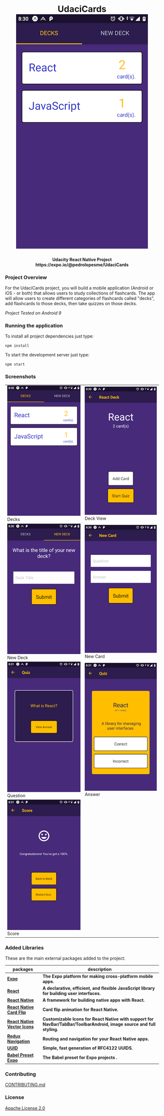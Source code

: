 <h1 align="center"> 
<h1 align="center"> 
    <br /> UdaciCards <br />
    <img src="https://raw.githubusercontent.com/pedrolopesme/UdaciCards/master/screens/decks.png?raw=true" />
</h1>

<h4 align="center">Udacity React Native Project <br /> https://expo.io/@pedrolopesme/UdaciCards </h4>

### Project Overview

For the UdaciCards project, you will build a mobile application (Android or iOS - or both) that allows users to study collections of flashcards. The app will allow users to create different categories of flashcards called "decks", add flashcards to those decks, then take quizzes on those decks.

*Project Tested on Android 9*

### Running the application 

To install all project dependencies just type:

```shell
npm install
```

To start the development server just type:

```shell
npm start
```

### Screenshots

| | |
|---|---|
| <img src="https://raw.githubusercontent.com/pedrolopesme/UdaciCards/master/screens/decks.png?raw=true" /> Decks | <img src="https://raw.githubusercontent.com/pedrolopesme/UdaciCards/master/screens/deck_view.png?raw=true" /> Deck View |
| <img src="https://raw.githubusercontent.com/pedrolopesme/UdaciCards/master/screens/new_deck.png?raw=true" /> New Deck | <img src="https://raw.githubusercontent.com/pedrolopesme/UdaciCards/master/screens/new_card.png?raw=true" /> New Card |
| <img src="https://raw.githubusercontent.com/pedrolopesme/UdaciCards/master/screens/quiz.png?raw=true" /> Question | <img src="https://raw.githubusercontent.com/pedrolopesme/UdaciCards/master/screens/quiz_2.png?raw=true" /> Answer |
| <img src="https://raw.githubusercontent.com/pedrolopesme/UdaciCards/master/screens/score.png?raw=true" /> Score |  |

### Added Libraries

These are the main external packages added to the project:

| packages | description |
|---|---|
| **[Expo](https://github.com/expo/expo)** | **The Expo platform for making cross-platform mobile apps.** |
| **[React](https://github.com/facebook/react)** | **A declarative, efficient, and flexible JavaScript library for building user interfaces.** |
| **[React Native](https://github.com/react/native)** | **A framework for building native apps with React.** |
| **[React Native Card Flip](https://github.com/lhandel/react-native-card-flip)** | **Card flip animation for React Native.** |
| **[React Native Vector Icons](https://github.com/oblador/react-native-vector-icons)** | **Customizable Icons for React Native with support for NavBar/TabBar/ToolbarAndroid, image source and full styling.** |
| **[Redux Navigation](https://github.com/react-navigation/react-navigation)** | **Routing and navigation for your React Native apps.** |
| **[UUID](https://github.com/kelektiv/node-uuid)** | **Simple, fast generation of RFC4122 UUIDS.** |
| **[Babel Preset Expo](https://github.com/expo/babel-preset-expo)** | **The Babel preset for Expo projects .** |

### Contributing

 [CONTRIBUTING.md](CONTRIBUTING.md) 

### License

 [Apache License 2.0](LICENSE.md) 